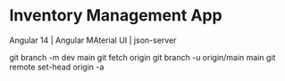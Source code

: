 # Inventory Management App
 Angular 14 | Angular MAterial UI | json-server







git branch -m dev main
git fetch origin
git branch -u origin/main main
git remote set-head origin -a
